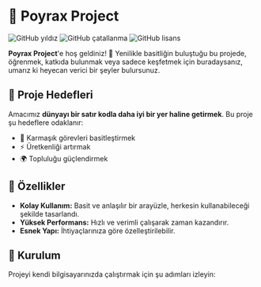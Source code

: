 # 🚀 Poyrax Project

![GitHub yıldız](https://img.shields.io/github/stars/kullaniciadi/repo?style=social)
![GitHub çatallanma](https://img.shields.io/github/forks/kullaniciadi/repo?style=social)
![GitHub lisans](https://img.shields.io/github/license/kullaniciadi/repo)

**Poyrax Project**'e hoş geldiniz! 🌟 Yenilikle basitliğin buluştuğu bu projede, öğrenmek, katkıda bulunmak veya sadece keşfetmek için buradaysanız, umarız ki heyecan verici bir şeyler bulursunuz.

## 🎯 Proje Hedefleri
Amacımız **dünyayı bir satır kodla daha iyi bir yer haline getirmek**. Bu proje şu hedeflere odaklanır:
- 🚀 Karmaşık görevleri basitleştirmek
- ⚡ Üretkenliği artırmak
- 🌍 Topluluğu güçlendirmek

## 🔧 Özellikler
- **Kolay Kullanım:** Basit ve anlaşılır bir arayüzle, herkesin kullanabileceği şekilde tasarlandı.
- **Yüksek Performans:** Hızlı ve verimli çalışarak zaman kazandırır.
- **Esnek Yapı:** İhtiyaçlarınıza göre özelleştirilebilir.

## 🚀 Kurulum
Projeyi kendi bilgisayarınızda çalıştırmak için şu adımları izleyin:

